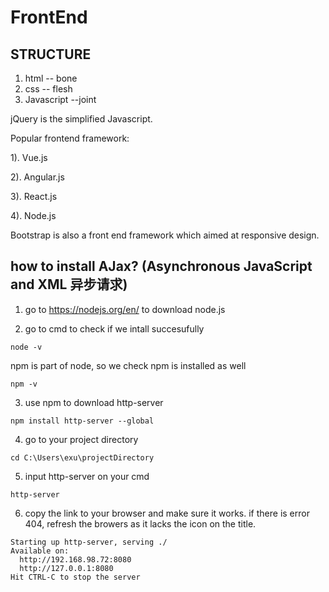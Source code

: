 FrontEnd 
===

STRUCTURE
---

1. html -- bone
2. css -- flesh
3. Javascript --joint

jQuery is the simplified Javascript. 


Popular frontend framework:

1). Vue.js

2). Angular.js

3). React.js

4). Node.js


Bootstrap is also a front end framework which aimed at responsive design.

how to install AJax? (Asynchronous JavaScript and XML 异步请求)
---

1. go to https://nodejs.org/en/ to download node.js

2. go to cmd to check if we intall succesufully

```
node -v
```

npm is part of node, so we check npm is installed as well

```
npm -v
```

3. use npm to download http-server

```
npm install http-server --global
```

4. go to your project directory

```
cd C:\Users\exu\projectDirectory
```
5. input http-server on your cmd

```
http-server
```

6. copy the link to your browser and make sure it works. if there is error 404, refresh the browers as it lacks the icon on the title. 

```
Starting up http-server, serving ./
Available on:
  http://192.168.98.72:8080
  http://127.0.0.1:8080
Hit CTRL-C to stop the server
```

